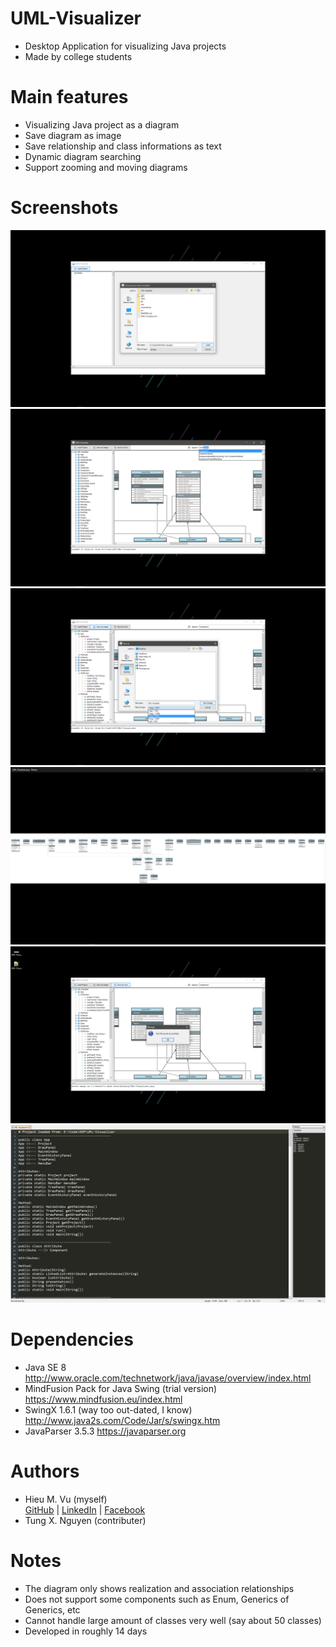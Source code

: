 # UML-Visualizer

  - Desktop Application for visualizing Java projects
  - Made by college students
  
# Main features
  
  - Visualizing Java project as a diagram
  - Save diagram as image
  - Save relationship and class informations as text
  - Dynamic diagram searching
  - Support zooming and moving diagrams
  
# Screenshots

  <img src="https://raw.githubusercontent.com/lone17/UML-Visualizer/master/screenshots/Picture1.png">
  <img src="https://raw.githubusercontent.com/lone17/UML-Visualizer/master/screenshots/Picture2.png">
  <img src="https://raw.githubusercontent.com/lone17/UML-Visualizer/master/screenshots/Picture3.png">
  <img src="https://raw.githubusercontent.com/lone17/UML-Visualizer/master/screenshots/Picture4.png">
  <img src="https://raw.githubusercontent.com/lone17/UML-Visualizer/master/screenshots/Picture5.png">
  <img src="https://raw.githubusercontent.com/lone17/UML-Visualizer/master/screenshots/Picture6.png">

# Dependencies

  - Java SE 8 
    http://www.oracle.com/technetwork/java/javase/overview/index.html
  - MindFusion Pack for Java Swing (trial version) 
    https://www.mindfusion.eu/index.html
  - SwingX 1.6.1 (way too out-dated, I know)
    http://www.java2s.com/Code/Jar/s/swingx.htm
  - JavaParser 3.5.3 
    https://javaparser.org
    
# Authors
 
  - Hieu M. Vu (myself)     
    <a href="https://github.com/lone17">GitHub</a> | <a href="https://www.linkedin.com/in/hieu-vu-268304142/">LinkedIn</a> | <a href="https://www.facebook.com/los.adve">Facebook</a>
  - Tung X. Nguyen (contributer)
  
# Notes

  - The diagram only shows realization and association relationships
  - Does not support some components such as Enum, Generics of Generics, etc
  - Cannot handle large amount of classes very well (say about 50 classes)
  - Developed in roughly 14 days
  
